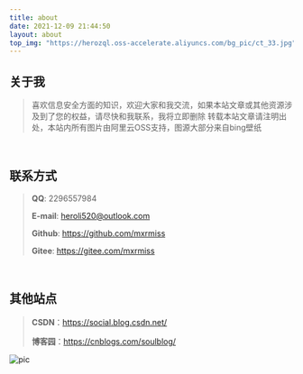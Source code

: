 ```yaml
---
title: about
date: 2021-12-09 21:44:50
layout: about
top_img: "https://herozql.oss-accelerate.aliyuncs.com/bg_pic/ct_33.jpg"
---
```


## 关于我 

>喜欢信息安全方面的知识，欢迎大家和我交流，如果本站文章或其他资源涉及到了您的权益，请尽快和我联系，我将立即删除
>转载本站文章请注明出处，本站内所有图片由阿里云OSS支持，图源大部分来自bing壁纸

<br/>

## 联系方式 

>**QQ**: 2296557984
>
>**E-mail**: heroli520@outlook.com
>
>**Github**: https://github.com/mxrmiss
>
>**Gitee**: https://gitee.com/mxrmiss

<br/>

## 其他站点

>**CSDN**：https://social.blog.csdn.net/
>
>**博客园**：https://cnblogs.com/soulblog/

![pic](https://herozql.oss-accelerate.aliyuncs.com/main/book_6-16417884628221.jpg)